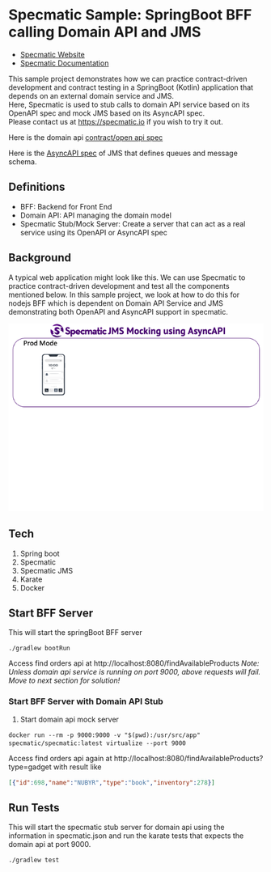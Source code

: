# Specmatic Sample: SpringBoot BFF calling Domain API and JMS

* [Specmatic Website](https://specmatic.io)
* [Specmatic Documentation](https://specmatic.io/documentation.html)

This sample project demonstrates how we can practice contract-driven development and contract testing in a SpringBoot (Kotlin) application that depends on an external domain service and JMS.  
Here, Specmatic is used to stub calls to domain API service based on its OpenAPI spec and mock JMS based on its AsyncAPI spec.  
Please contact us at https://specmatic.io if you wish to try it out.

Here is the domain api [contract/open api spec](https://github.com/specmatic/specmatic-order-contracts/blob/main/io/specmatic/examples/store/openapi/api_order_v1.yaml)

Here is the [AsyncAPI spec](https://github.com/specmatic/specmatic-order-contracts/blob/main/io/specmatic/examples/store/asyncapi/jms.yaml) of JMS that defines queues and message schema.

## Definitions
* BFF: Backend for Front End
* Domain API: API managing the domain model
* Specmatic Stub/Mock Server: Create a server that can act as a real service using its OpenAPI or AsyncAPI spec

## Background
A typical web application might look like this. We can use Specmatic to practice contract-driven development and test all the components mentioned below. In this sample project, we look at how to do this for nodejs BFF which is dependent on Domain API Service and JMS demonstrating both OpenAPI and AsyncAPI support in specmatic.

![HTML client talks to client API which talks to backend API](assets/specmatic-order-bff-jms-architecture.gif)

## Tech
1. Spring boot
2. Specmatic
3. Specmatic JMS
4. Karate
5. Docker

## Start BFF Server
This will start the springBoot BFF server
```shell
./gradlew bootRun
```
Access find orders api at http://localhost:8080/findAvailableProducts
_*Note:* Unless domain api service is running on port 9000, above requests will fail. Move to next section for solution!_

### Start BFF Server with Domain API Stub
1. Start domain api mock server
```shell
docker run --rm -p 9000:9000 -v "$(pwd):/usr/src/app" specmatic/specmatic:latest virtualize --port 9000
```
Access find orders api again at http://localhost:8080/findAvailableProducts?type=gadget with result like
```json
[{"id":698,"name":"NUBYR","type":"book","inventory":278}]
```

## Run Tests
This will start the specmatic stub server for domain api using the information in specmatic.json and run the karate tests that expects the domain api at port 9000.
```shell
./gradlew test
```
